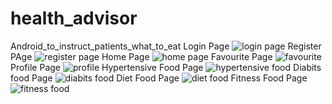 # health_advisor
Android_to_instruct_patients_what_to_eat
Login Page
![login page](https://user-images.githubusercontent.com/73113143/170715776-65f19abc-b21d-4c72-8143-bbdbeefa8417.jpg)
Register PAge
![register page](https://user-images.githubusercontent.com/73113143/170715791-8980bd36-8a70-41c1-b157-737d54f2f786.jpg)
Home Page
![home page](https://user-images.githubusercontent.com/73113143/170715812-19ec6510-ca1f-495e-b77f-bcee5ee4d711.jpg)
Favourite Page
![favourite](https://user-images.githubusercontent.com/73113143/170715819-dd1fbb97-bc83-43ec-9294-845261982607.jpg)
Profile Page 
![profile](https://user-images.githubusercontent.com/73113143/170715831-5b449173-8a6d-45cd-b976-8b7dc80f5a90.jpg)
Hypertensive Food Page
![hypertensive food](https://user-images.githubusercontent.com/73113143/170715840-3243359d-032e-4d8a-8f7d-2a589d4106ac.jpg)
Diabits food Page
![diabits food](https://user-images.githubusercontent.com/73113143/170715849-732abec4-226d-4c2f-afd2-ebdc78d3d4e5.jpg)
Diet Food Page
![diet food](https://user-images.githubusercontent.com/73113143/170715855-d9134b5e-de30-4d0b-a14b-0dbda70272aa.jpg)
Fitness Food Page
![fitness food](https://user-images.githubusercontent.com/73113143/170715866-77899afc-b302-40da-aa21-878f0e0b31f8.jpg)
